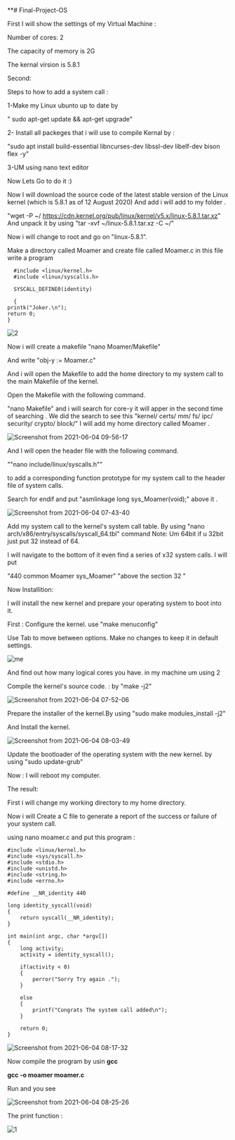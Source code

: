 **# Final-Project-OS 

First I will show the settings of my Virtual Machine : 

Number of cores: 2 

The capacity of memory is 2G 

The kernal virsion is 5.8.1 

Second: 


Steps to how to add a system call :  

1-Make my Linux ubunto up to date by 

" sudo apt-get update && apt-get upgrade"   

2- Install all packeges that i will use to compile Kernal by : 

"sudo apt install build-essential libncurses-dev libssl-dev libelf-dev bison flex -y" 

3-UM using nano text editor  

Now Lets Go to do it :) 

 Now I will download the source code of the latest stable version of the Linux kernel (which is 5.8.1 as of 12 August 2020) And add i will add to my folder .


"wget -P ~/ https://cdn.kernel.org/pub/linux/kernel/v5.x/linux-5.8.1.tar.xz" And unpack it by using "tar -xvf ~/linux-5.8.1.tar.xz -C ~/"



Now i will change to root and go on "linux-5.8.1".

Make a directory called Moamer  and create file called Moamer.c 
in this file write a program 

      #include <linux/kernel.h>
      #include <linux/syscalls.h>

      SYSCALL_DEFINE0(identity)

      {
    printk("Joker.\n");
    return 0;
    }
    


  ![2](https://user-images.githubusercontent.com/77538165/120903019-0d3f3080-c5f0-11eb-9416-fc974766527a.png)


Now i will create a makefile      "nano Moamer/Makefile" 

And write "obj-y := Moamer.c" 





And i will open the Makefile to add the home directory to my  system call to the main Makefile of the kernel.
 
 
Open the Makefile with the following command.

"nano Makefile" and i will search for core-y it will apper in the second time of searching . We did the search to see this  "kernel/ certs/ mm/ fs/ ipc/ security/ crypto/ block/" 
I will add my home directory called Moamer .  

![Screenshot from 2021-06-04 09-56-17](https://user-images.githubusercontent.com/77538165/120837357-10182380-c513-11eb-98f3-951b45b9772e.png)




And I will open the header file with the following command.

""nano include/linux/syscalls.h""

 to add a corresponding function prototype for my system call to the header file of system calls.

Search for endif and put "asmlinkage long sys_Moamer(void);" above it . 


![Screenshot from 2021-06-04 07-43-40](https://user-images.githubusercontent.com/77538165/120833899-cf1e1000-c50e-11eb-9a61-35a5c5faca42.png) 

Add my system call to the kernel's system call table. By using "nano arch/x86/entry/syscalls/syscall_64.tbl" command  Note: Um 64bit if u 32bit just put 32 instead of 64. 

 I will navigate to the bottom of it even  find a series of x32 system calls.  I will put 
 
 "440     common  Moamer                sys_Moamer"  "above the section 32 "
 
 Now Installition: 
 
 I will install the new kernel and prepare your operating system to boot into it.


First : Configure the kernel.   use "make menuconfig" 

Use Tab to move between options. Make no changes to keep it in default settings.  


![me](https://user-images.githubusercontent.com/77538165/120903061-6f983100-c5f0-11eb-836c-abdfaa16c8b4.png)




And  find out how many logical cores you have. in my machine um using 2 

Compile the kernel's source code. : by "make -j2" 


![Screenshot from 2021-06-04 07-52-06](https://user-images.githubusercontent.com/77538165/120834672-cf6adb00-c50f-11eb-9f23-f992649f7177.png) 


Prepare the installer of the kernel.By using  "sudo make modules_install -j2"

And Install the kernel. 


![Screenshot from 2021-06-04 08-03-49](https://user-images.githubusercontent.com/77538165/120834798-fe814c80-c50f-11eb-8d81-49f45457ae99.png)



Update the bootloader of the operating system with the new kernel. by using "sudo update-grub"


Now : I will  reboot my computer.


The result: 

First i will change my working directory to my home directory. 


Now i will Create a C file to generate a report of the success or failure of your system call.

using nano moamer.c and put this program :  

    #include <linux/kernel.h>
    #include <sys/syscall.h>
    #include <stdio.h>
    #include <unistd.h>
    #include <string.h>
    #include <errno.h>

    #define __NR_identity 440

    long identity_syscall(void)
    {
        return syscall(__NR_identity);
    }

    int main(int argc, char *argv[])
    {
        long activity;
        activity = identity_syscall();

        if(activity < 0)
        {
            perror("Sorry Try again .");
        }

        else
        {
            printf("Congrats The system call added\n");
        }

        return 0;
    }
 
 
 ![Screenshot from 2021-06-04 08-17-32](https://user-images.githubusercontent.com/77538165/120835218-810a0c00-c510-11eb-8149-4ab50b8a399e.png) 
 
 Now compile the program by usin **gcc** 
 

**gcc -o moamer moamer.c**



Run and you see 


![Screenshot from 2021-06-04 08-25-26](https://user-images.githubusercontent.com/77538165/120835720-291fd500-c511-11eb-9a45-5019a24c99a3.png)

The print function : 



 ![1](https://user-images.githubusercontent.com/77538165/120903028-234cf100-c5f0-11eb-8937-15e45af9b84a.png)





 
 





 
 


 


